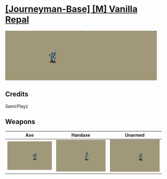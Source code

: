 # [\[Journeyman-Base\] \[M\] Vanilla Repal](./%5BJourneyman-Base%5D%20%5BM%5D%20Vanilla%20Repal)

<img src="./3.%20Axe/Axe_000.png" alt="[Journeyman-Base] [M] Vanilla Repal standing" />

## Credits

SamirPlayz

## Weapons


|Axe |Handaxe |Unarmed |
|  :---: | :---: | :---: |
| <img alt="Axe animation" src="./3.%20Axe/Axe.gif" /> | <img alt="Handaxe animation" src="./4.%20Handaxe/Handaxe.gif" /> | <img alt="Unarmed animation" src="./8.%20Unarmed/Unarmed.gif" /> |
